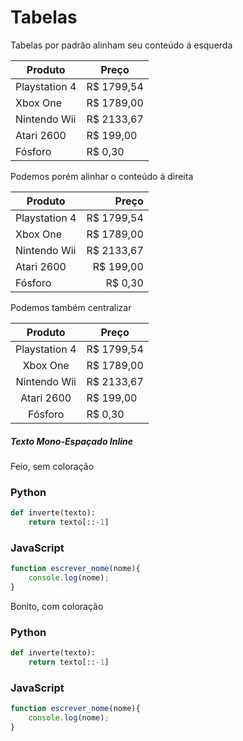 # Tabelas

Tabelas por padrão alinham seu conteúdo á esquerda

Produto | Preço
--------|------
Playstation 4 | R$ 1799,54
Xbox One | R$ 1789,00
Nintendo Wii | R$ 2133,67
Atari 2600 | R$ 199,00
Fósforo | R$ 0,30

Podemos porém alinhar o conteúdo á direita

Produto | Preço
--------|------:
Playstation 4 | R$ 1799,54
Xbox One | R$ 1789,00
Nintendo Wii | R$ 2133,67
Atari 2600 | R$ 199,00
Fósforo | R$ 0,30

Podemos também centralizar

Produto | Preço
:------:|------
Playstation 4 | R$ 1799,54
Xbox One | R$ 1789,00
Nintendo Wii | R$ 2133,67
Atari 2600 | R$ 199,00
Fósforo | R$ 0,30

##### Texto Mono-Espaçado Inline

Feio, sem coloração

### Python

```python
def inverte(texto):
    return texto[::-1]

```

### JavaScript

```js
function escrever_nome(nome){
    console.log(nome);
}
```

Bonito, com coloração

### Python

```python
def inverte(texto):
    return texto[::-1]

```

### JavaScript

```js
function escrever_nome(nome){
    console.log(nome);
}
```
